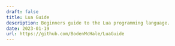 ```yaml
---
draft: false
title: Lua Guide
description: Beginners guide to the Lua programming language.
date: 2023-01-19
url: https://github.com/BodenMcHale/LuaGuide
---
```


